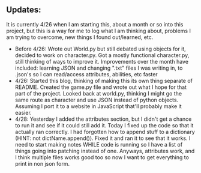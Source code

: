 ## Updates:
It is currently 4/26 when I am starting this, about a month or so into this project, but this is a way for me to log what I am thinking about, problems I am trying to overcome, new things I found out/learned, etc.
- Before 4/26: Wrote out World.py but still debated using objects for it, decided to work on character.py. Got a mostly functional character.py, still thinking of ways to improve it. Improvements over the month have included: learning JSON and changing ".txt" files I was writing in, to .json's so I can read/access attributes, abilities, etc faster
- 4/26: Started this blog, thinking of making this its own thing separate of README. Created the game.py file and wrote out what I hope for that part of the project. Looked back at world.py, thinking I might go the same route as character and use JSON instead of python objects. Assuming I port it to a website in JavaScript that'll probably make it easier.
- 4/28: Yesterday I added the attributes section, but I didn't get a chance to run it and see if it could still add it. Today I fixed up the code so that it actually ran correctly. I had forgotten how to append stuff to a dictionary (HINT: not dictName.append()). Fixed it and ran it to see that it works. I need to start making notes WHILE code is running so I have a list of things going into patching instead of one. Anyways, attributes work, and I think multiple files works good too so now I want to get everything to print in non json form. 
